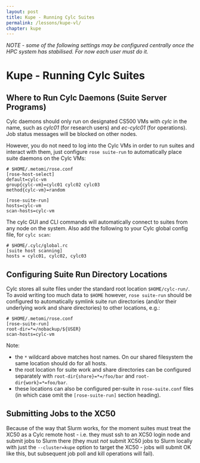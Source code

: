 ```yaml
---
layout: post
title: Kupe - Running Cylc Suites
permalink: /lessons/kupe-vl/
chapter: kupe
---
```



*NOTE - some of the following settings may be configured centrally once the
HPC system has stabilised. For now each user must do it.* 


# Kupe - Running Cylc Suites

## Where to Run Cylc Daemons (Suite Server Programs)

Cylc daemons should only run on designated CS500 VMs with *cylc* in the name,
such as *cylc01* (for research users) and *ec-cylc01* (for operations). Job
status messages will be blocked on other nodes.

However, you do not need to log into the Cylc VMs in order to run suites and
interact with them, just configure `rose suite-run` to automatically place
suite daemons on the Cylc VMs:

```
# $HOME/.metomi/rose.conf
[rose-host-select]
default=cylc-vm
group{cylc-vm}=cylc01 cylc02 cylc03
method{cylc-vm}=random

[rose-suite-run]
hosts=cylc-vm
scan-hosts=cylc-vm
```

The cylc GUI and CLI commands will automatically connect to suites from any
node on the system. Also add the following to your Cylc global config file,
for `cylc scan`: 

```
# $HOME/.cylc/global.rc
[suite host scanning]
hosts = cylc01, cylc02, cylc03
```

## Configuring Suite Run Directory Locations

Cylc stores all suite files under the standard root location
`$HOME/cylc-run/`. To avoid writing too much data to `$HOME` however,
`rose suite-run` should be configured to automatically symlink suite run
directories (and/or their underlying work and share directories) to other
locations, e.g.:

```
# $HOME/.metomi/rose.conf
[rose-suite-run]
root-dir=*=/nobackup/${USER}
scan-hosts=cylc-vm
```

Note:
 * the `*` wildcard above matches host names. On our shared filesystem
the same location should do for all hosts.
 * the root location for suite work and share directories can be configured
   separately with `root-dir{share}=*=/foo/bar` and
   `root-dir{work}=*=foo/bar`.
 * these locations can also be configured per-suite in `rose-suite.conf` files
   (in which case omit the `[rose-suite-run]` section heading).

## Submitting Jobs to the XC50

Because of the way that Slurm works, for the moment suites must treat the XC50
as a Cylc remote host - i.e. they must ssh to an XC50 login node and submit
jobs to Slurm there (they must *not* submit XC50 jobs to Slurm locally with
just the `--cluster=kupe` option to target the XC50 - jobs will submit OK like
this, but subsequent job poll and kill operations will fail).
